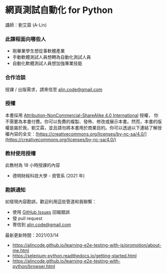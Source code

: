 # 網頁測試自動化 for Python

講師：劉艾霖 (A-Lin)

### 此課程面向哪些人

- 剛畢業學生想從事軟體產業
- 手動軟體測試人員想轉為自動化測試人員
- 自動化軟體測試人員想加強專業技能

### 合作洽談

授課 / 出版需求，請來信至 <alin.code@gmail.com>

### 授權

本書採用 [Attribution-NonCommercial-ShareAlike 4.0 International](https://creativecommons.org/licenses/by-nc-sa/4.0/legalcode) 授權， 你不需要為本書付費。你可以免費的複製、發佈、修改或展示本書。然而，本書的版權是屬於我，劉艾霖，並且請勿將本書用於商業目的。你可以透過以下連結了解授權內容的全文：[https://creativecommons.org/licenses/by-nc-sa/4.0/](https://creativecommons.org/licenses/by-nc-sa/4.0/)

### 教材使用授權

此教材為 18 小時授課的內容

- 德明財經科技大學 - 資管系 (2021 年)

### 勘誤通知

如發現內容勘誤，歡迎利用這些管道和我聯繫：

- 使用 [GitHub Issues](https://github.com/alincode/learning-e2e-testing-with-python/issues) 回報錯誤
- 發 pull request
- 寄信到 alin.code@gmail.com

最新更新時間：2021/03/14

- <https://alincode.github.io/learning-e2e-testing-with-js/promotion/about-me.html>
- <https://selenium-python.readthedocs.io/getting-started.html>
- <https://alincode.github.io/learning-e2e-testing-with-python/browser.html>
